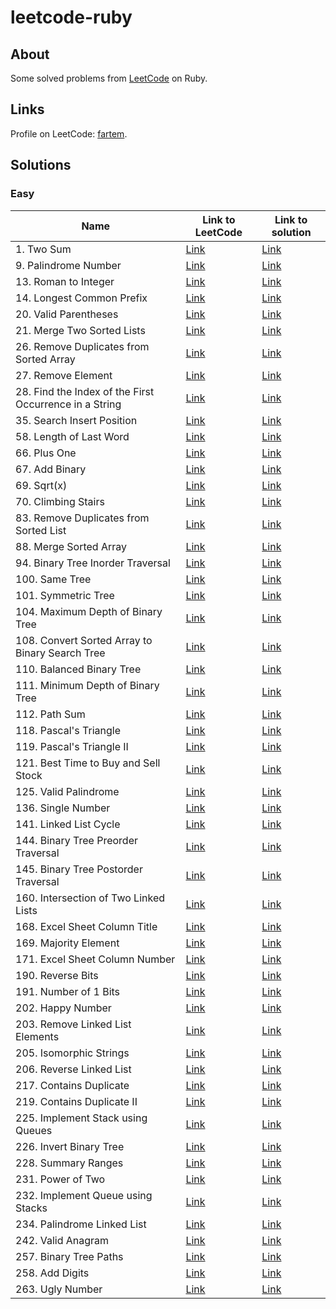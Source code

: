 # leetcode-ruby

## About

Some solved problems from [LeetCode](https://leetcode.com) on Ruby.

## Links

Profile on LeetCode: [fartem](https://leetcode.com/fartem/).

## Solutions

### Easy

| Name                                                   | Link to LeetCode                                                                          | Link to solution                                                            |
|--------------------------------------------------------|-------------------------------------------------------------------------------------------|-----------------------------------------------------------------------------|
| 1. Two Sum                                             | [Link](https://leetcode.com/problems/two-sum/)                                            | [Link](./lib/easy/1_two_sum.rb)                                             |
| 9. Palindrome Number                                   | [Link](https://leetcode.com/problems/palindrome-number/)                                  | [Link](./lib/easy/9_palindrome_number.rb)                                   |
| 13. Roman to Integer                                   | [Link](https://leetcode.com/problems/roman-to-integer/)                                   | [Link](./lib/easy/13_roman_to_integer.rb)                                   |
| 14. Longest Common Prefix                              | [Link](https://leetcode.com/problems/longest-common-prefix/)                              | [Link](./lib/easy/14_longest_common_prefix.rb)                              |
| 20. Valid Parentheses                                  | [Link](https://leetcode.com/problems/valid-parentheses/)                                  | [Link](./lib/easy/20_valid_parentheses.rb)                                  |
| 21. Merge Two Sorted Lists                             | [Link](https://leetcode.com/problems/merge-two-sorted-lists/)                             | [Link](./lib/easy/21_merge_two_sorted_lists.rb)                             |
| 26. Remove Duplicates from Sorted Array                | [Link](https://leetcode.com/problems/remove-duplicates-from-sorted-array/)                | [Link](./lib/easy/26_remove_duplicates_from_sorted_array.rb)                |
| 27. Remove Element                                     | [Link](https://leetcode.com/problems/remove-element/)                                     | [Link](./lib/easy/27_remove_element.rb)                                     |
| 28. Find the Index of the First Occurrence in a String | [Link](https://leetcode.com/problems/find-the-index-of-the-first-occurrence-in-a-string/) | [Link](./lib/easy/28_find_the_index_of_the_first_occurrence_in_a_string.rb) |
| 35. Search Insert Position                             | [Link](https://leetcode.com/problems/search-insert-position/)                             | [Link](./lib/easy/35_search_insert_position.rb)                             |
| 58. Length of Last Word                                | [Link](https://leetcode.com/problems/length-of-last-word/)                                | [Link](./lib/easy/58_length_of_last_word.rb)                                |
| 66. Plus One                                           | [Link](https://leetcode.com/problems/plus-one/)                                           | [Link](./lib/easy/66_plus_one.rb)                                           |
| 67. Add Binary                                         | [Link](https://leetcode.com/problems/add-binary/)                                         | [Link](./lib/easy/67_add_binary.rb)                                         |
| 69. Sqrt(x)                                            | [Link](https://leetcode.com/problems/sqrtx/)                                              | [Link](./lib/easy/69_sqrtx.rb)                                              |
| 70. Climbing Stairs                                    | [Link](https://leetcode.com/problems/climbing-stairs/)                                    | [Link](./lib/easy/70_climbing_stairs.rb)                                    |
| 83. Remove Duplicates from Sorted List                 | [Link](https://leetcode.com/problems/remove-duplicates-from-sorted-list/)                 | [Link](./lib/easy/83_remove_duplicates_from_sorted_list.rb)                 |
| 88. Merge Sorted Array                                 | [Link](https://leetcode.com/problems/merge-sorted-array/)                                 | [Link](./lib/easy/88_merge_sorted_array.rb)                                 |
| 94. Binary Tree Inorder Traversal                      | [Link](https://leetcode.com/problems/binary-tree-inorder-traversal/)                      | [Link](./lib/easy/94_binary_tree_inorder_traversal.rb)                      |
| 100. Same Tree                                         | [Link](https://leetcode.com/problems/same-tree/)                                          | [Link](./lib/easy/100_same_tree.rb)                                         |
| 101. Symmetric Tree                                    | [Link](https://leetcode.com/problems/symmetric-tree/)                                     | [Link](./lib/easy/101_symmetric_tree.rb)                                    |
| 104. Maximum Depth of Binary Tree                      | [Link](https://leetcode.com/problems/maximum-depth-of-binary-tree/)                       | [Link](./lib/easy/104_maximum_depth_of_binary_tree.rb)                      |
| 108. Convert Sorted Array to Binary Search Tree        | [Link](https://leetcode.com/problems/convert-sorted-array-to-binary-search-tree/)         | [Link](./lib/easy/108_convert_sorted_array_to_binary_search_tree.rb)        |
| 110. Balanced Binary Tree                              | [Link](https://leetcode.com/problems/balanced-binary-tree/)                               | [Link](./lib/easy/110_balanced_binary_tree.rb)                              |
| 111. Minimum Depth of Binary Tree                      | [Link](https://leetcode.com/problems/minimum-depth-of-binary-tree/)                       | [Link](./lib/easy/111_minimum_depth_of_binary_tree.rb)                      |
| 112. Path Sum                                          | [Link](https://leetcode.com/problems/path-sum/)                                           | [Link](./lib/easy/112_path_sum.rb)                                          |
| 118. Pascal's Triangle                                 | [Link](https://leetcode.com/problems/pascals-triangle/)                                   | [Link](./lib/easy/118_pascals_triangle.rb)                                  |
| 119. Pascal's Triangle II                              | [Link](https://leetcode.com/problems/pascals-triangle-ii/)                                | [Link](./lib/easy/119_pascals_triangle_ii.rb)                               |
| 121. Best Time to Buy and Sell Stock                   | [Link](https://leetcode.com/problems/best-time-to-buy-and-sell-stock/)                    | [Link](./lib/easy/121_best_time_to_buy_and_sell_stock.rb)                   |
| 125. Valid Palindrome                                  | [Link](https://leetcode.com/problems/valid-palindrome/)                                   | [Link](./lib/easy/125_valid_palindrome.rb)                                  |
| 136. Single Number                                     | [Link](https://leetcode.com/problems/single-number/)                                      | [Link](./lib/easy/136_single_number.rb)                                     |
| 141. Linked List Cycle                                 | [Link](https://leetcode.com/problems/linked-list-cycle/)                                  | [Link](./lib/easy/141_linked_list_cycle.rb)                                 |
| 144. Binary Tree Preorder Traversal                    | [Link](https://leetcode.com/problems/binary-tree-preorder-traversal/)                     | [Link](./lib/easy/144_binary_tree_preorder_traversal.rb)                    |
| 145. Binary Tree Postorder Traversal                   | [Link](https://leetcode.com/problems/binary-tree-postorder-traversal/)                    | [Link](./lib/easy/145_binary_tree_postorder_traversal.rb)                   |
| 160. Intersection of Two Linked Lists                  | [Link](https://leetcode.com/problems/intersection-of-two-linked-lists/)                   | [Link](./lib/easy/160_intersection_of_two_linked_lists.rb)                  |
| 168. Excel Sheet Column Title                          | [Link](https://leetcode.com/problems/excel-sheet-column-title/)                           | [Link](./lib/easy/168_excel_sheet_column_title.rb)                          |
| 169. Majority Element                                  | [Link](https://leetcode.com/problems/majority-element/)                                   | [Link](./lib/easy/169_majority_element.rb)                                  |
| 171. Excel Sheet Column Number                         | [Link](https://leetcode.com/problems/excel-sheet-column-number/)                          | [Link](./lib/easy/171_excel_sheet_column_number.rb)                         |
| 190. Reverse Bits                                      | [Link](https://leetcode.com/problems/reverse-bits/)                                       | [Link](./lib/easy/190_reverse_bits.rb)                                      |
| 191. Number of 1 Bits                                  | [Link](https://leetcode.com/problems/number-of-1-bits/)                                   | [Link](./lib/easy/191_number_of_1_bits.rb)                                  |
| 202. Happy Number                                      | [Link](https://leetcode.com/problems/happy-number/)                                       | [Link](./lib/easy/202_happy_number.rb)                                      |
| 203. Remove Linked List Elements                       | [Link](https://leetcode.com/problems/remove-linked-list-elements/)                        | [Link](./lib/easy/203_remove_linked_list_elements.rb)                       |
| 205. Isomorphic Strings                                | [Link](https://leetcode.com/problems/isomorphic-strings/)                                 | [Link](./lib/easy/205_isomorphic_strings.rb)                                |
| 206. Reverse Linked List                               | [Link](https://leetcode.com/problems/reverse-linked-list/)                                | [Link](./lib/easy/206_reverse_linked_list.rb)                               |
| 217. Contains Duplicate                                | [Link](https://leetcode.com/problems/contains-duplicate/)                                 | [Link](./lib/easy/217_contains_duplicate.rb)                                |
| 219. Contains Duplicate II                             | [Link](https://leetcode.com/problems/contains-duplicate-ii/)                              | [Link](./lib/easy/219_contains_duplicate_ii.rb)                             |
| 225. Implement Stack using Queues                      | [Link](https://leetcode.com/problems/implement-stack-using-queues/)                       | [Link](./lib/easy/225_implement_stack_using_queues.rb)                      |
| 226. Invert Binary Tree                                | [Link](https://leetcode.com/problems/invert-binary-tree/)                                 | [Link](./lib/easy/226_invert_binary_tree.rb)                                |
| 228. Summary Ranges                                    | [Link](https://leetcode.com/problems/symmary-ranges/)                                     | [Link](./lib/easy/228_summary_ranges.rb)                                    |
| 231. Power of Two                                      | [Link](https://leetcode.com/problems/power-of-two/)                                       | [Link](./lib/easy/231_power_of_two.rb)                                      |
| 232. Implement Queue using Stacks                      | [Link](https://leetcode.com/problems/implement-queue-using-stacks/)                       | [Link](./lib/easy/232_implement_queue_using_stacks.rb)                      |
| 234. Palindrome Linked List                            | [Link](https://leetcode.com/problems/palindrome-linked-list/)                             | [Link](./lib/easy/234_palindrome_linked_list.rb)                            |
| 242. Valid Anagram                                     | [Link](https://leetcode.com/problems/valid-anagram/)                                      | [Link](./lib/easy/242_valid_anagram.rb)                                     |
| 257. Binary Tree Paths                                 | [Link](https://leetcode.com/problems/binary-tree-paths/)                                  | [Link](./lib/easy/257_binary_tree_paths.rb)                                 |
| 258. Add Digits                                        | [Link](https://leetcode.com/problems/add-digits/)                                         | [Link](./lib/easy/258_add_digits.rb)                                        |
| 263. Ugly Number                                       | [Link](https://leetcode.com/problems/ugly-number/)                                        | [Link](./lib/easy/263_ugly_number.rb)                                       |
